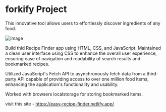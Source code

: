 # forkify Project

This innovative tool allows users to effortlessly discover ingredients of any food.

![image](https://github.com/chinmaya-kumar-behera/forkify/assets/101429530/6f04fa57-f112-4fef-b676-c698ae8a7e99)

Build thid Recipe Finder app using HTML, CSS, and JavaScript. Maintained a clean user interface using CSS to enhance the overall user experience, ensuring ease of navigation and readability of search results and bookmarked recipes.

Utilized JavaScript's Fetch API to asynchronously fetch data from a third-party API capable of providing access to over one million food items, enhancing the application's functionality and usability.

Worked with browsers localstorage for storing bookmarked items.

visit this site - https://easy-recipe-finder.netlify.app/
